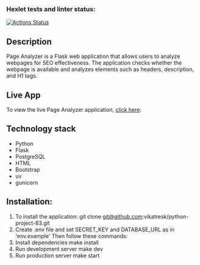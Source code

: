 ### Hexlet tests and linter status:
[![Actions Status](https://github.com/vikatresk/python-project-83/actions/workflows/hexlet-check.yml/badge.svg)](https://github.com/vikatresk/python-project-83/actions)

## Description
Page Analyzer is a Flask web application that allows users to analyze webpages for SEO effectiveness. The application checks whether the webpage is available and analyzes elements such as headers, description, and H1 tags.

## Live App
To view the live Page Analyzer application, [click here](https://python-project-83-1zas.onrender.com).

## Technology stack
- Python
- Flask
- PostgreSQL
- HTML
- Bootstrap
- uv
- gunicorn

## Installation:
1. To install the application: git clone git@github.com:vikatresk/python-project-83.git
2. Create .env file and set SECRET_KEY and DATABASE_URL as in 'env.example'
Then follow these commands:
3. Install dependencies
make install
4. Run development server
make dev
5. Run production server
make start